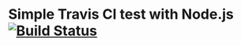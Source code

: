 # Simple Travis CI test with Node.js [![Build Status](https://travis-ci.org/mgemard/travis-test.svg?branch=master)](https://travis-ci.org/mgemard/travis-test)
